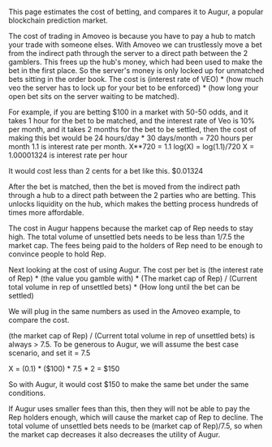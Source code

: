This page estimates the cost of betting, and compares it to Augur, a popular blockchain prediction market.

The cost of trading in Amoveo is because you have to pay a hub to match your trade with someone elses.
With Amoveo we can trustlessly move a bet from the indirect path through the server to a direct path between the 2 gamblers. This frees up the hub's money, which had been used to make the bet in the first place. So the server's money is only locked up for unmatched bets sitting in the order book.
The cost is (interest rate of VEO) * (how much veo the server has to lock up for your bet to be enforced) * (how long your open bet sits on the server waiting to be matched).

For example, if you are betting $100 in a market with 50-50 odds, and it takes 1 hour for the bet to be matched, and the interest rate of Veo is 10% per month, and it takes 2 months for the bet to be settled, then the cost of making this bet would be
24 hours/day * 30 days/month = 720 hours per month
1.1 is interest rate per month.
X**720 = 1.1
log(X) = log(1.1)/720
X = 1.00001324 is interest rate per hour

It would cost less than 2 cents for a bet like this.
$0.01324

After the bet is matched, then the bet is moved from the indirect path through a hub to a direct path between the 2 parties who are betting. This unlocks liquidity on the hub, which makes the betting process hundreds of times more affordable.



The cost in Augur happens because the market cap of Rep needs to stay high. The total volume of unsettled bets needs to be less than 1/7.5 the market cap. The fees being paid to the holders of Rep need to be enough to convince people to hold Rep.

Next looking at the cost of using Augur. The cost per bet is (the interest rate of Rep) * (the value you gamble with) * (The market cap of Rep) / (Current total volume in rep of unsettled bets) * (How long until the bet can be settled)

We will plug in the same numbers as used in the Amoveo example, to compare the cost.

(the market cap of Rep) / (Current total volume in rep of unsettled bets) is always > 7.5. To be generous to Augur, we will assume the best case scenario, and set it = 7.5

X = (0.1) * ($100) * 7.5 * 2 = $150

So with Augur, it would cost $150 to make the same bet under the same conditions.

If Augur uses smaller fees than this, then they will not be able to pay the Rep holders enough, which will cause the market cap of Rep to decline.
The total volume of unsettled bets needs to be (market cap of Rep)/7.5, so when the market cap decreases it also decreases the utility of Augur.
